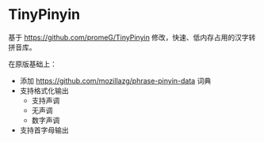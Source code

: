 # TinyPinyin

基于 https://github.com/promeG/TinyPinyin 修改，快速、低内存占用的汉字转拼音库。

在原版基础上：

- 添加 https://github.com/mozillazg/phrase-pinyin-data 词典
- 支持格式化输出
  - 支持声调
  - 无声调
  - 数字声调
- 支持首字母输出
